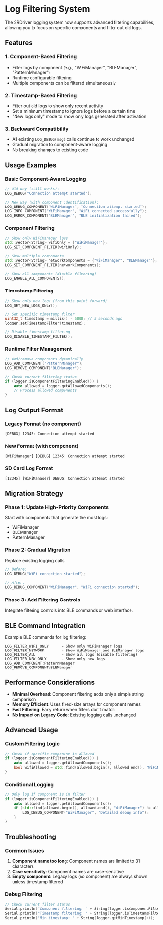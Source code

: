 # Log Filtering System

The SRDriver logging system now supports advanced filtering capabilities, allowing you to focus on specific components and filter out old logs.

## Features

### 1. Component-Based Filtering
- Filter logs by component (e.g., "WiFiManager", "BLEManager", "PatternManager")
- Runtime configurable filtering
- Multiple components can be filtered simultaneously

### 2. Timestamp-Based Filtering
- Filter out old logs to show only recent activity
- Set a minimum timestamp to ignore logs before a certain time
- "New logs only" mode to show only logs generated after activation

### 3. Backward Compatibility
- All existing `LOG_DEBUG(msg)` calls continue to work unchanged
- Gradual migration to component-aware logging
- No breaking changes to existing code

## Usage Examples

### Basic Component-Aware Logging

```cpp
// Old way (still works):
LOG_DEBUG("Connection attempt started");

// New way (with component identification):
LOG_DEBUG_COMPONENT("WiFiManager", "Connection attempt started");
LOG_INFO_COMPONENT("WiFiManager", "WiFi connected successfully");
LOG_ERROR_COMPONENT("BLEManager", "BLE initialization failed");
```

### Component Filtering

```cpp
// Show only WiFiManager logs
std::vector<String> wifiOnly = {"WiFiManager"};
LOG_SET_COMPONENT_FILTER(wifiOnly);

// Show multiple components
std::vector<String> networkComponents = {"WiFiManager", "BLEManager"};
LOG_SET_COMPONENT_FILTER(networkComponents);

// Show all components (disable filtering)
LOG_ENABLE_ALL_COMPONENTS();
```

### Timestamp Filtering

```cpp
// Show only new logs (from this point forward)
LOG_SET_NEW_LOGS_ONLY();

// Set specific timestamp filter
uint32_t timestamp = millis() - 5000; // 5 seconds ago
logger.setTimestampFilter(timestamp);

// Disable timestamp filtering
LOG_DISABLE_TIMESTAMP_FILTER();
```

### Runtime Filter Management

```cpp
// Add/remove components dynamically
LOG_ADD_COMPONENT("PatternManager");
LOG_REMOVE_COMPONENT("BLEManager");

// Check current filtering status
if (logger.isComponentFilteringEnabled()) {
    auto allowed = logger.getAllowedComponents();
    // Process allowed components
}
```

## Log Output Format

### Legacy Format (no component)
```
[DEBUG] 12345: Connection attempt started
```

### New Format (with component)
```
[WiFiManager] [DEBUG] 12345: Connection attempt started
```

### SD Card Log Format
```
[12345] [WiFiManager] DEBUG: Connection attempt started
```

## Migration Strategy

### Phase 1: Update High-Priority Components
Start with components that generate the most logs:
- WiFiManager
- BLEManager  
- PatternManager

### Phase 2: Gradual Migration
Replace existing logging calls:
```cpp
// Before:
LOG_DEBUG("WiFi connection started");

// After:
LOG_DEBUG_COMPONENT("WiFiManager", "WiFi connection started");
```

### Phase 3: Add Filtering Controls
Integrate filtering controls into BLE commands or web interface.

## BLE Command Integration

Example BLE commands for log filtering:

```
LOG_FILTER_WIFI_ONLY      - Show only WiFiManager logs
LOG_FILTER_NETWORK        - Show WiFiManager and BLEManager logs  
LOG_FILTER_ALL            - Show all logs (disable filtering)
LOG_FILTER_NEW_ONLY       - Show only new logs
LOG_ADD_COMPONENT:PatternManager
LOG_REMOVE_COMPONENT:BLEManager
```

## Performance Considerations

- **Minimal Overhead**: Component filtering adds only a simple string comparison
- **Memory Efficient**: Uses fixed-size arrays for component names
- **Fast Filtering**: Early return when filters don't match
- **No Impact on Legacy Code**: Existing logging calls unchanged

## Advanced Usage

### Custom Filtering Logic
```cpp
// Check if specific component is allowed
if (logger.isComponentFilteringEnabled()) {
    auto allowed = logger.getAllowedComponents();
    bool wifiAllowed = std::find(allowed.begin(), allowed.end(), "WiFiManager") != allowed.end();
}
```

### Conditional Logging
```cpp
// Only log if component is in filter
if (logger.isComponentFilteringEnabled()) {
    auto allowed = logger.getAllowedComponents();
    if (std::find(allowed.begin(), allowed.end(), "WiFiManager") != allowed.end()) {
        LOG_DEBUG_COMPONENT("WiFiManager", "Detailed debug info");
    }
}
```

## Troubleshooting

### Common Issues

1. **Component name too long**: Component names are limited to 31 characters
2. **Case sensitivity**: Component names are case-sensitive
3. **Empty component**: Legacy logs (no component) are always shown unless timestamp filtered

### Debug Filtering
```cpp
// Check current filter status
Serial.println("Component filtering: " + String(logger.isComponentFilteringEnabled()));
Serial.println("Timestamp filtering: " + String(logger.isTimestampFilteringEnabled()));
Serial.println("Min timestamp: " + String(logger.getMinTimestamp()));
```
